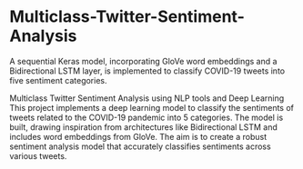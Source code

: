 # Multiclass-Twitter-Sentiment-Analysis
A sequential Keras model, incorporating GloVe word embeddings and a Bidirectional LSTM layer, is implemented to classify COVID-19 tweets into five sentiment categories.

Multiclass Twitter Sentiment Analysis using NLP tools and Deep Learning
This project implements a deep learning model to classify the sentiments of tweets related to the COVID-19 pandemic into 5 categories. The model is built, drawing inspiration from architectures like Bidirectional LSTM and includes word embeddings from GloVe. The aim is to create a robust sentiment analysis model that accurately classifies sentiments across various tweets.
